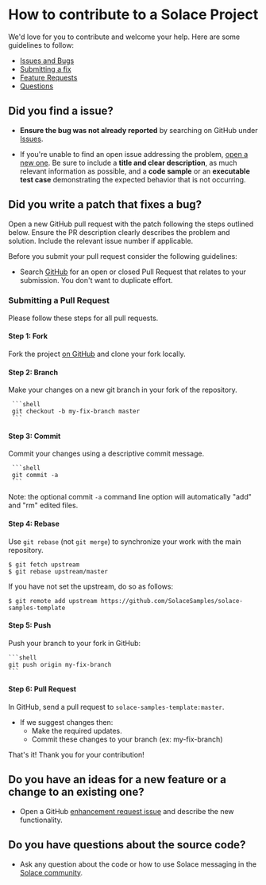 # How to contribute to a Solace Project

We'd love for you to contribute and welcome your help. Here are some guidelines to follow:

- [Issues and Bugs](#issue)
- [Submitting a fix](#submitting)
- [Feature Requests](#features)
- [Questions](#questions) 

## <a name="issue"></a> Did you find a issue?

* **Ensure the bug was not already reported** by searching on GitHub under [Issues](https://github.com/SolaceSamples/solace-samples-template/issues).

* If you're unable to find an open issue addressing the problem, [open a new one](https://github.com/SolaceSamples/solace-samples-template/issues/new). Be sure to include a **title and clear description**, as much relevant information as possible, and a **code sample** or an **executable test case** demonstrating the expected behavior that is not occurring.

## <a name="submitting"></a> Did you write a patch that fixes a bug?

Open a new GitHub pull request with the patch following the steps outlined below. Ensure the PR description clearly describes the problem and solution. Include the relevant issue number if applicable.

Before you submit your pull request consider the following guidelines:

* Search [GitHub](https://github.com/SolaceSamples/solace-samples-template/pulls) for an open or closed Pull Request
  that relates to your submission. You don't want to duplicate effort.

### Submitting a Pull Request

Please follow these steps for all pull requests.

#### Step 1: Fork

Fork the project [on GitHub](https://github.com/SolaceSamples/solace-samples-template) and clone your fork
locally.

#### Step 2: Branch

Make your changes on a new git branch in your fork of the repository.

     ```shell
     git checkout -b my-fix-branch master
     ```

#### Step 3: Commit

Commit your changes using a descriptive commit message.

     ```shell
     git commit -a
     ```
  Note: the optional commit `-a` command line option will automatically "add" and "rm" edited files.

#### Step 4: Rebase 

Use `git rebase` (not `git merge`) to synchronize your work with the main
repository.

```shell
$ git fetch upstream
$ git rebase upstream/master
```

If you have not set the upstream, do so as follows:

```shell
$ git remote add upstream https://github.com/SolaceSamples/solace-samples-template
```

#### Step 5: Push

Push your branch to your fork in GitHub:

    ```shell
    git push origin my-fix-branch
    ```

#### Step 6: Pull Request

In GitHub, send a pull request to `solace-samples-template:master`.

* If we suggest changes then:
  * Make the required updates.
  * Commit these changes to your branch (ex: my-fix-branch)

That's it! Thank you for your contribution!

## <a name="features"></a> **Do you have an ideas for a new feature or a change to an existing one?**

* Open a GitHub [enhancement request issue](https://github.com/SolaceSamples/solace-samples-template/issues/new) and describe the new functionality.

##  <a name="features"></a> Do you have questions about the source code?

* Ask any question about the code or how to use Solace messaging in the [Solace community](http://dev.solace.com/community/).
